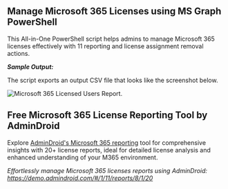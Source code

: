 ## Manage Microsoft 365 Licenses using MS Graph PowerShell
This All-in-One PowerShell script helps admins to manage Microsoft 365 licenses effectively with 11 reporting and license assignment removal actions.

***Sample Output:*** 

The script exports an output CSV file that looks like the screenshot below. 

![Microsoft 365 Licensed Users Report.](https://o365reports.com/wp-content/uploads/2022/09/All-in-One-PowerShell-Script-for-Microsoft-365-License-Management-Reporting-1080x567.png)

## Free Microsoft 365 License Reporting Tool by AdminDroid 

Explore [AdminDroid's Microsoft 365 reporting](https://admindroid.com/?src=GitHub) tool for comprehensive insights with 20+ license reports, ideal for detailed license analysis and enhanced understanding of your M365 environment.

*Effortlessly manage Microsoft 365 licenses reports using  AdminDroid: <https://demo.admindroid.com/#/1/11/reports/8/1/20>*
